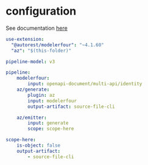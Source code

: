 # configuration

See documentation [here](doc/00-overview.md)

``` yaml
use-extension:
  "@autorest/modelerfour": "~4.1.60"
  "az": "$(this-folder)"

pipeline-model: v3

pipeline:
    modelerfour:
        input: openapi-document/multi-api/identity
    az/generate:
        plugin: az
        input: modelerfour
        output-artifact: source-file-cli

    az/emitter:
        input: generate
        scope: scope-here

scope-here:
    is-object: false
    output-artifact:
        - source-file-cli
```
